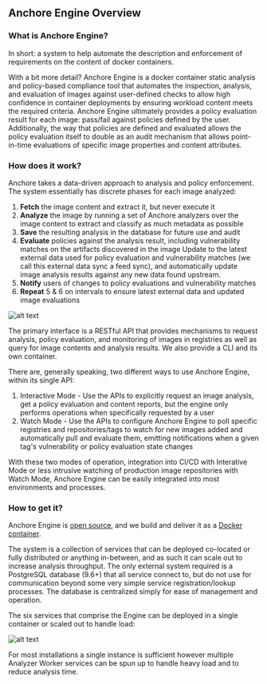 ## Anchore Engine Overview

### What is Anchore Engine?

In short: a system to help automate the description and enforcement of requirements on the content of docker containers.

With a bit more detail? Anchore Engine is a docker container static analysis and policy-based compliance tool that automates the inspection, analysis, and evaluation of images against user-defined checks to allow high confidence in container deployments by ensuring workload content meets the required criteria. Anchore Engine ultimately provides a policy evaluation result for each image: pass/fail against policies defined by the user. Additionally, the way that policies are defined and evaluated allows the policy evaluation itself to double as an audit mechanism that allows point-in-time evaluations of specific image properties and content attributes.

### How does it work?


Anchore takes a data-driven approach to analysis and policy enforcement. The system essentially has discrete phases for each image analyzed:

1. **Fetch** the image content and extract it, but never execute it
2. **Analyze** the image by running a set of Anchore analyzers over the image content to extract and classify as much metadata as possible
3. **Save** the resulting analysis in the database for future use and audit
5. **Evaluate** policies against the analysis result, including vulnerability matches on the artifacts discovered in the image
Update to the latest external data used for policy evaluation and vulnerability matches (we call this external data sync a feed sync), and automatically update image analysis results against any new data found upstream.
6. **Notify** users of changes to policy evaluations and vulnerability matches
7. **Repeat** 5 & 6 on intervals to ensure latest external data and updated image evaluations

![alt text](https://s3.amazonaws.com/cdn.freshdesk.com/data/helpdesk/attachments/production/36012412696/original/KeObfAzRcreWbQ8a4MN2v7t7NBrJsYI8vA.png?1532934901)

The primary interface is a RESTful API that provides mechanisms to request analysis, policy evaluation, and monitoring of images in registries as well as query for image contents and analysis results. We also provide a CLI and its own container.

There are, generally speaking, two different ways to use Anchore Engine, within its single API:

1. Interactive Mode - Use the APIs to explicitly request an image analysis, get a policy evaluation and content reports, but the engine only performs operations when specifically requested by a user
2. Watch Mode - Use the APIs to configure Anchore Engine to poll specific registries and repositories/tags to watch for new images added and automatically pull and evaluate them, emitting notifications when a given tag's vulnerability or policy evaluation state changes

With these two modes of operation, integration into CI/CD with Interative Mode or less intrusive watching of production image repositories with Watch Mode, Anchore Engine can be easily integrated into most environments and processes.

### How to get it?

Anchore Engine is [open source](https://github.com/anchore/anchore-engine), and we build and deliver it as a [Docker container](https://hub.docker.com/r/anchore/anchore-engine).

The system is a collection of services that can be deployed co-located or fully distributed or anything in-between, and as such it can scale out to increase analysis throughput. The only external system required is a PostgreSQL database (9.6+) that all service connect to, but do not use for communication beyond some very simple service registration/lookup processes. The database is centralized simply for ease of management and operation.

The six services that comprise the Engine can be deployed in a single container or scaled out to handle load:

![alt text](https://s3.amazonaws.com/cdn.freshdesk.com/data/helpdesk/attachments/production/36012413383/original/v6QiUNKYiIfHfOs7EyUP03SnfQ57s-BYsg.png?1532935404)

For most installations a single instance is sufficient however multiple Analyzer Worker services can be spun up to handle heavy load and to reduce analysis time.